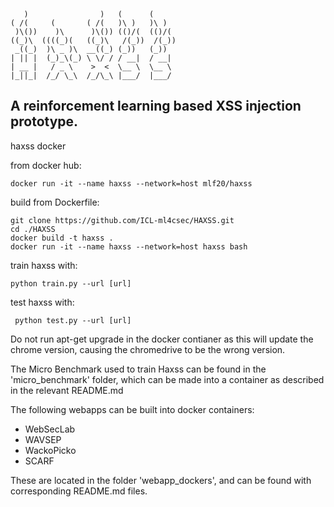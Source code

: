        )                )   (      (     
    ( /(     (       ( /(   )\ )   )\ )  
     )\())    )\      )\()) (()/(  (()/(  
    ((_)\  ((((_)(   ((_)\   /(_))  /(_)) 
     _((_)  )\ _ )\  __((_) (_))   (_))   
    | || |  (_)_\(_) \ \/ / / __|  / __|  
    | __ |   / _ \    >  <  \__ \  \__ \  
    |_||_|  /_/ \_\  /_/\_\ |___/  |___/  

## A reinforcement learning based XSS injection prototype.


haxss docker


from docker hub:

	docker run -it --name haxss --network=host mlf20/haxss

build from Dockerfile:
    
    git clone https://github.com/ICL-ml4csec/HAXSS.git
    cd ./HAXSS
    docker build -t haxss .
    docker run -it --name haxss --network=host haxss bash

train haxss with: 

    python train.py --url [url]

test haxss with:

     python test.py --url [url]



Do not run apt-get upgrade in the docker contianer as this will update the chrome version, causing the chromedrive to be the wrong version.

The Micro Benchmark used to train Haxss can be found in the 'micro_benchmark' folder, which can be made into a container as described in the relevant README.md

The following webapps can be built into docker containers:  
- WebSecLab 
- WAVSEP
- WackoPicko   
- SCARF

These are located in the folder 'webapp_dockers', and can be found with corresponding README.md files.
